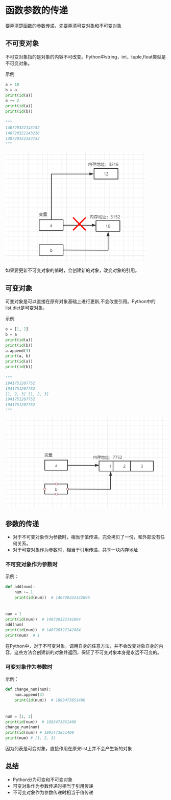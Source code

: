 # 函数参数的传递

要弄清楚函数的参数传递，先要弄清可变对象和不可变对象

## 不可变对象

不可变对象指的是对象的内容不可改变。Python中string，int，tuple,float类型是不可变对象。

示例

```python
a = 10
b = a
print(id(a))
a += 2
print(id(a))
print(id(b))

"""
140720322143152
140720322143216
140720322143152
"""
```

![image-20201102181601819](https://github.com/chenjb04/images/blob/main/%E4%B8%8D%E5%8F%AF%E5%8F%98%E5%AF%B9%E8%B1%A1.png?raw=true)

如果要更新不可变对象的值时，会创建新的对象，改变对象的引用。

## 可变对象

可变对象是可以直接在原有对象基础上进行更新,不会改变引用。Python中的list,dict是可变对象。

示例

```python
a = [1, 2]
b = a
print(id(a))
print(id(b))
a.append(3)
print(a, b)
print(id(a))
print(id(b))

"""
1941751207752
1941751207752
[1, 2, 3] [1, 2, 3]
1941751207752
1941751207752
"""
```

![image-20201102202710562](https://github.com/chenjb04/images/blob/main/%E5%8F%AF%E5%8F%98%E5%AF%B9%E8%B1%A1.png?raw=true)

## 参数的传递

- 对于不可变对象作为参数时，相当于值传递，完全拷贝了一份，和外部没有任何关系。
- 对于可变对象作为参数时，相当于引用传递，共享一块内存地址

### 不可变对象作为参数时

示例：

```python
def add(num):
    num += 1
    print(id(num))  # 140720322142896


num = 1
print(id(num))  # 140720322142864
add(num)
print(id(num))  # 140720322142864
print(num)  # 1

```

在Python中，对于不可变对象，调用自身的任意方法，并不会改变对象自身的内容，这些方法会创建新的对象并返回，保证了不可变对象本身是永远不可变的。

### 可变对象作为参数时

示例：

```python
def change_num(num):
    num.append(3)
    print(id(num))  # 1893473851400


num = [1, 2]
print(id(num))  # 1893473851400
change_num(num)
print(id(num)) # 1893473851400
print(num) # [1, 2, 3]
```

因为列表是可变对象，直接作用在原来list上并不会产生新的对象

## 总结

- Python分为可变和不可变对象
- 可变对象作为参数传递时相当于引用传递
- 不可变对象作为参数传递时相当于值传递